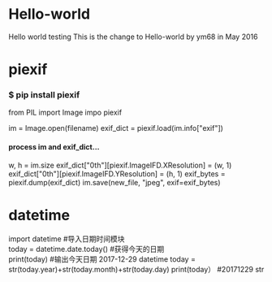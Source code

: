 # Hello-world
Hello world testing
This is the change to Hello-world by ym68 in May 2016


# piexif
### $ pip install piexif

from PIL import Image
impo piexif

im = Image.open(filename)
exif_dict = piexif.load(im.info["exif"])
#### process im and exif_dict...
w, h = im.size
exif_dict["0th"][piexif.ImageIFD.XResolution] = (w, 1)
exif_dict["0th"][piexif.ImageIFD.YResolution] = (h, 1)
exif_bytes = piexif.dump(exif_dict)
im.save(new_file, "jpeg", exif=exif_bytes)

# datetime
import datetime #导入日期时间模块  
today = datetime.date.today() #获得今天的日期  
print(today) #输出今天日期 2017-12-29 datetime
today = str(today.year)+str(today.month)+str(today.day)
print(today） #20171229 str
